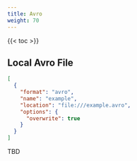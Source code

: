 ```yaml
---
title: Avro
weight: 70
---
```


{{< toc >}}

## Local Avro File

```json
[
  {
    "format": "avro",
    "name": "example",
    "location": "file:///example.avro",
    "options": {
      "overwrite": true
    }
  }
]
```

TBD
